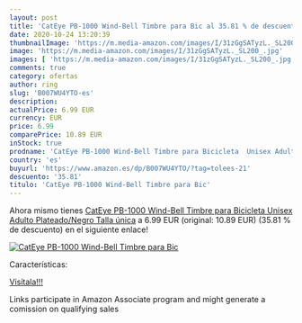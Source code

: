 ```yaml
---
layout: post
title: 'CatEye PB-1000 Wind-Bell Timbre para Bic al 35.81 % de descuento'
date: 2020-10-24 13:20:39
thumbnailImage: 'https://m.media-amazon.com/images/I/31zGgSATyzL._SL200_.jpg'
image: 'https://m.media-amazon.com/images/I/31zGgSATyzL._SL200_.jpg'
images: [ 'https://m.media-amazon.com/images/I/31zGgSATyzL._SL200_.jpg' ]
comments: true
category: ofertas
author: ring
slug: 'B007WU4YTO-es'
description:
actualPrice: 6.99 EUR
currency: EUR
price: 6.99
comparePrice: 10.89 EUR
inStock: true
prodname: 'CatEye PB-1000 Wind-Bell Timbre para Bicicleta  Unisex Adulto  Plateado/Negro  Talla única'
country: 'es'
buyurl: 'https://www.amazon.es/dp/B007WU4YTO/?tag=tolees-21'
descuento: '35.81'
titulo: 'CatEye PB-1000 Wind-Bell Timbre para Bic'
---
```


Ahora mismo tienes [CatEye PB-1000 Wind-Bell Timbre para Bicicleta  Unisex Adulto  Plateado/Negro  Talla única](https://www.amazon.es/dp/B007WU4YTO/?tag=tolees-21) a 6.99 EUR (original: 10.89 EUR) (35.81 %  de descuento) en el siguiente enlace!

[![CatEye PB-1000 Wind-Bell Timbre para Bic](https://m.media-amazon.com/images/I/31zGgSATyzL._SL200_.jpg)](https://www.amazon.es/dp/B007WU4YTO/?tag=tolees-21)

Características:


[Visítala!!!](https://www.amazon.es/dp/B007WU4YTO/?tag=tolees-21)

Links participate in Amazon Associate program and might generate a comission on qualifying sales
